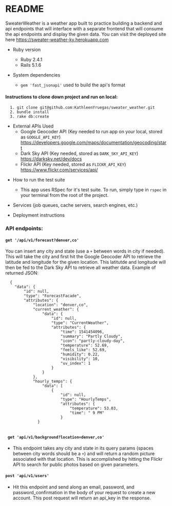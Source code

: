 # README

SweaterWeather is a weather app built to practice building a backend and api endpoints that will interface with a separate frontend that will consume the api endpoints and display the given data.  You can visit the deployed site here https://sweater-weather-ky.herokuapp.com

* Ruby version
  - Ruby 2.4.1
  - Rails 5.1.6

* System dependencies
  - ```gem 'fast_jsonapi'``` used to build the api's format

#### Instructions to clone down project and run on local:
      1. git clone git@github.com:KathleenYruegas/sweater_weather.git
      2. bundle install
      3. rake db:create 
        
 - External APIs Used
   - Google Geocoder API (Key needed to run app on your local, stored as ```GOOGLE_API_KEY```)                     https://developers.google.com/maps/documentation/geocoding/start
   - Dark Sky API (Key needed, stored as ```DARK_SKY_API_KEY```) https://darksky.net/dev/docs
   - Flickr API (Key needed, stored as `FLICKR_API_KEY`) https://www.flickr.com/services/api/
      
* How to run the test suite
  - This app uses RSpec for it's test suite. To run, simply type in ```rspec``` in your terminal from the root of the project.

* Services (job queues, cache servers, search engines, etc.)

* Deployment instructions

### API endpoints:

#### `get '/api/v1/forecast?denver,co'`
  You can insert any city and state (use a `+` between words in city if needed). This will take the city and first hit the Google Geocoder API to retrieve the latitude and longitude for the given location. This latitutde and longitude will then be fed to the Dark Sky API to retrieve all weather data.
  Example of returned JSON: 
```
  {
    "data": {
        "id": null,
        "type": "ForecastFacade",
        "attributes": {
            "location": "denver,co",
            "current_weather": {
                "data": {
                    "id": null,
                    "type": "CurrentWeather",
                    "attributes": {
                        "time": 1541454096,
                        "summary": "Partly Cloudy",
                        "icon": "partly-cloudy-day",
                        "temperature": 52.69,
                        "feels_like": 52.69,
                        "humidity": 0.22,
                        "visibility": 10,
                        "uv_index": 1
                    }
                }
            },
            "hourly_temps": {
                "data": [
                    {
                        "id": null,
                        "type": "HourlyTemps",
                        "attributes": {
                            "temperature": 53.03,
                            "time": " 9 PM"
                        }
              }
                     
```
                   
                   
#### ` get 'api/v1/background?location=denver,co'` 
 - This endpoint takes any city and state in its query params (spaces between city words should be a `+`) and will return a random picture associated with that location. This is accomplished by hitting the Flickr API to search for public photos based on given parameters.
 
 
 #### `post 'api/v1/users'`
  - Hit this endpoint and send along an email, password, and password_confirmation in the body of your request to create a new account. This post request will return an api_key in the response. 


 
